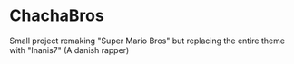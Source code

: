 # ChachaBros
Small project remaking "Super Mario Bros" but replacing the entire theme with "Inanis7" (A danish rapper)
